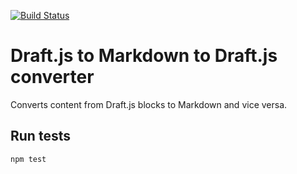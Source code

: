 [![Build Status](https://travis-ci.org/kadikraman/draftjs-md-converter.svg?branch=master)](https://travis-ci.org/kadikraman/draftjs-md-converter)

# Draft.js to Markdown to Draft.js converter

Converts content from Draft.js blocks to Markdown and vice versa.

## Run tests
```
npm test
```
